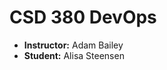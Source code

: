 <h1>CSD 380 DevOps</h1>
<ul>
    <li><strong>Instructor:</strong> Adam Bailey</li>
    <li><strong>Student:</strong> Alisa Steensen</li>
</ul>
